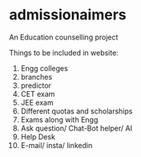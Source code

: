 # admissionaimers
An Education counselling project

Things to be included in website:
  1. Engg colleges
  2. branches
  3. predictor
  4. CET exam
  5. JEE exam
  6. Different quotas and scholarships
  7. Exams along with Engg
  8. Ask question/ Chat-Bot helper/ AI
  9. Help Desk
  10. E-mail/ insta/ linkedin

